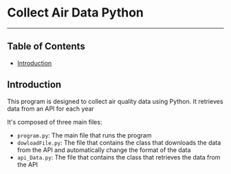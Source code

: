 # Collect Air Data Python

---
## Table of Contents
- [Introduction](#Introduction)

## Introduction

This program is designed to collect air quality data using Python. It retrieves data from an API for each year

It's composed of three main files:
- `program.py`: The main file that runs the program
- `dowloadFile.py`: The file that contains the class that downloads the data from the API and automatically change the format of the data
- `api_Data.py`: The file that contains the class that retrieves the data from the API